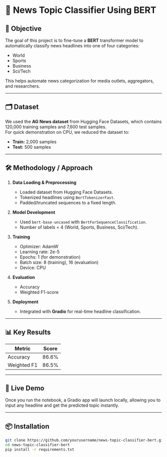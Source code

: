 # 📰 News Topic Classifier Using BERT

## 📌 Objective
The goal of this project is to fine-tune a **BERT** transformer model to automatically classify news headlines into one of four categories:
- World
- Sports
- Business
- Sci/Tech

This helps automate news categorization for media outlets, aggregators, and researchers.

---

## 🗂 Dataset
We used the **AG News dataset** from Hugging Face Datasets, which contains 120,000 training samples and 7,600 test samples.  
For quick demonstration on CPU, we reduced the dataset to:
- **Train:** 2,000 samples
- **Test:** 500 samples

---

## 🛠 Methodology / Approach
1. **Data Loading & Preprocessing**
   - Loaded dataset from Hugging Face Datasets.
   - Tokenized headlines using `BertTokenizerFast`.
   - Padded/truncated sequences to a fixed length.

2. **Model Development**
   - Used `bert-base-uncased` with `BertForSequenceClassification`.
   - Number of labels = 4 (World, Sports, Business, Sci/Tech).

3. **Training**
   - Optimizer: AdamW
   - Learning rate: 2e-5
   - Epochs: 1 (for demonstration)
   - Batch size: 8 (training), 16 (evaluation)
   - Device: CPU

4. **Evaluation**
   - Accuracy
   - Weighted F1-score

5. **Deployment**
   - Integrated with **Gradio** for real-time headline classification.

---

## 📊 Key Results
| Metric       | Score   |
|--------------|---------|
| Accuracy     | 86.6%   |
| Weighted F1  | 86.5%   |

---

## 🚀 Live Demo
Once you run the notebook, a Gradio app will launch locally, allowing you to input any headline and get the predicted topic instantly.

---

## 📦 Installation
```bash
git clone https://github.com/yourusername/news-topic-classifier-bert.git
cd news-topic-classifier-bert
pip install -r requirements.txt
